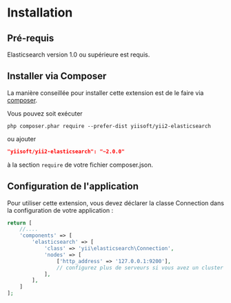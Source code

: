 Installation
============

## Pré-requis

Elasticsearch version 1.0 ou supérieure est requis.

## Installer via Composer

La manière conseillée pour installer cette extension est de le faire via [composer](https://getcomposer.org/download/).

Vous pouvez soit exécuter

```
php composer.phar require --prefer-dist yiisoft/yii2-elasticsearch
```

ou ajouter

```json
"yiisoft/yii2-elasticsearch": "~2.0.0"
```

à la section `require` de votre fichier composer.json.

## Configuration de l'application

Pour utiliser cette extension, vous devez déclarer la classe Connection dans la configuration de votre application :

```php
return [
    //....
    'components' => [
        'elasticsearch' => [
            'class' => 'yii\elasticsearch\Connection',
            'nodes' => [
                ['http_address' => '127.0.0.1:9200'],
                // configurez plus de serveurs si vous avez un cluster
            ],
        ],
    ]
];
```
